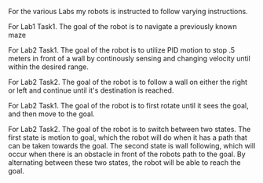 For the various Labs my robots is instructed to follow varying instructions. 

For Lab1 Task1. The goal of the robot is to navigate a previously known maze

For Lab2 Task1. The goal of the robot is to utilize PID motion to stop .5 meters in front of a wall by continously sensing and changing velocity until within the desired range.

For Lab2 Task2. The goal of the robot is to follow a wall on either the right or left and continue until it's destination is reached.

For Lab2 Task1. The goal of the robot is to first rotate until it sees the goal, and then move to the goal.

For Lab2 Task2. The goal of the robot is to switch between two states. The first state is motion to goal, which the robot will do when it has a path that can be taken towards the goal. The second state is wall following, which will occur when there is an obstacle 
in front of the robots path to the goal. By alternating between these two states, the robot will be able to reach the goal.
